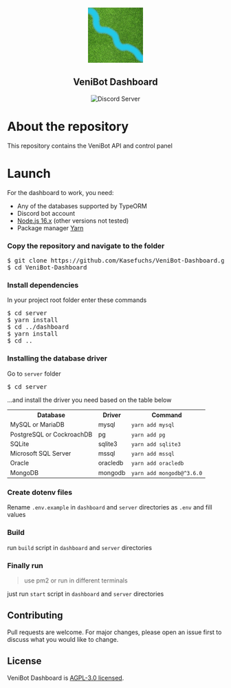 [//]: <> (Header)
<div>
    <p align="center"><img src="dashboard/public/logo192.png" alt="logo" height="128" width="128"></p>
    <h2 align="center">VeniBot Dashboard</h2>
    <p align="center">
        <div align="center">
            <img src="https://img.shields.io/discord/759796323569500160?logo=discord&color=5865F2&logoColor=ffffff" alt="Discord Server">
        </div>
</div>

[//]: <> (Body)
<h1>About the repository</h1>
<p>This repository contains the VeniBot API and control panel</p>
<h1>Launch</h1>
For the dashboard to work, you need:
<ul>
<li>Any of the databases supported by TypeORM</li>
<li>Discord bot account</li>
<li><a href="https://nodejs.org/en/download">Node.js 16.x</a> (other versions not tested)</li>
<li>Package manager <a href="https://yarnpkg.com/getting-started/install">Yarn</a></li>
</ul>
<h3>Copy the repository and navigate to the folder</h3>
<pre>
$ git clone https://github.com/Kasefuchs/VeniBot-Dashboard.git
$ cd VeniBot-Dashboard
</pre>
<h3>Install dependencies</h3>
In your project root folder enter these commands
<pre>
$ cd server
$ yarn install
$ cd ../dashboard
$ yarn install
$ cd ..
</pre>
<h3>Installing the database driver</h3>

Go to `server` folder
<pre>
$ cd server
</pre>
...and install the driver you need based on the table below
<table>
 <tr>
   <th>Database</th>
   <th>Driver</th>
   <th>Command</th>
 </tr>
 <tr>
   <td>MySQL or MariaDB</td>
   <td><a>mysql</a></td>
   <td><code>yarn add mysql</code></td>
 </tr>
 <tr>
   <td>PostgreSQL or CockroachDB</td>
   <td><a>pg</a></td>
   <td><code>yarn add pg</code></td>
 </tr>
 <tr>
   <td>SQLite</td>
   <td><a>sqlite3</a></td>
   <td><code>yarn add sqlite3</code></td>
 </tr>
 <tr>
   <td>Microsoft SQL Server</td>
   <td><a>mssql</a></td>
   <td><code>yarn add mssql</code></td>
 </tr>
<tr>
   <td>Oracle</td>
   <td><a>oracledb</a></td>
   <td><code>yarn add oracledb</code></td>
 </tr>
 <tr>
   <td>MongoDB</td>
   <td><a>mongodb</a></td>
   <td><code>yarn add mongodb@^3.6.0</code></td>
 </tr>
</table>

<h3>Create dotenv files</h3>

Rename `.env.example` in `dashboard` and `server` directories as `.env` and fill values

<h3>Build</h3>

run `build` script in `dashboard` and `server` directories

<h3>Finally run</h3>

> use pm2 or run in different terminals

just run `start` script in `dashboard` and `server` directories

## Contributing
Pull requests are welcome. For major changes, please open an issue first to discuss what you would like to change.

## License
VeniBot Dashboard is [AGPL-3.0 licensed](./LICENSE).